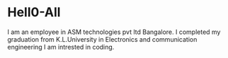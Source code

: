 # Hell0-All
I am an employee in ASM technologies pvt ltd Bangalore.
I completed my graduation from K.L.University in Electronics and communication engineering
I am intrested in coding.
